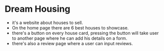 # Dream Housing
* it's a website about houses to sell.
* On the home page there are 6 best houses to showcase.
* there's a button on every house card, pressing the button will take user to another page where he can add his details on a form.
* there's also a review page where a user can input reviews.



